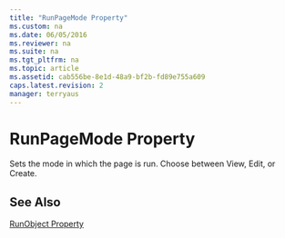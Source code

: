 ```yaml
---
title: "RunPageMode Property"
ms.custom: na
ms.date: 06/05/2016
ms.reviewer: na
ms.suite: na
ms.tgt_pltfrm: na
ms.topic: article
ms.assetid: cab556be-8e1d-48a9-bf2b-fd89e755a609
caps.latest.revision: 2
manager: terryaus
---
```

# RunPageMode Property
Sets the mode in which the page is run. Choose between View, Edit, or Create.  
  
## See Also  
 [RunObject Property](../dynamics-nav/RunObject-Property.md)